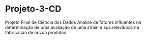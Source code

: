 # Projeto-3-CD
Projeto Final de Ciência dos Dados
Analise de fatores influentes na determinação de uma avaliação de uma strain e sua relevância na fabricação de novoa produtos
